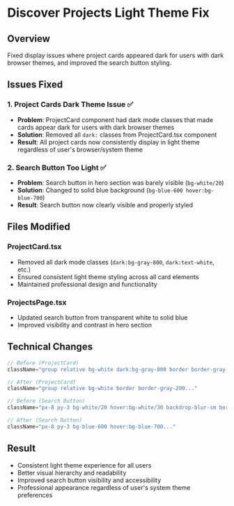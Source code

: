 # Discover Projects Light Theme Fix

## Overview
Fixed display issues where project cards appeared dark for users with dark browser themes, and improved the search button styling.

## Issues Fixed

### 1. **Project Cards Dark Theme Issue** ✅
- **Problem**: ProjectCard component had dark mode classes that made cards appear dark for users with dark browser themes
- **Solution**: Removed all `dark:` classes from ProjectCard.tsx component
- **Result**: All project cards now consistently display in light theme regardless of user's browser/system theme

### 2. **Search Button Too Light** ✅  
- **Problem**: Search button in hero section was barely visible (`bg-white/20`)
- **Solution**: Changed to solid blue background (`bg-blue-600 hover:bg-blue-700`)
- **Result**: Search button now clearly visible and properly styled

## Files Modified

### ProjectCard.tsx
- Removed all dark mode classes (`dark:bg-gray-800`, `dark:text-white`, etc.)
- Ensured consistent light theme styling across all card elements
- Maintained professional design and functionality

### ProjectsPage.tsx  
- Updated search button from transparent white to solid blue
- Improved visibility and contrast in hero section

## Technical Changes

```typescript
// Before (ProjectCard)
className="group relative bg-white dark:bg-gray-800 border border-gray-200 dark:border-gray-700..."

// After (ProjectCard)  
className="group relative bg-white border border-gray-200..."

// Before (Search Button)
className="px-8 py-3 bg-white/20 hover:bg-white/30 backdrop-blur-sm border border-white/30..."

// After (Search Button)
className="px-8 py-3 bg-blue-600 hover:bg-blue-700..."
```

## Result
- Consistent light theme experience for all users
- Better visual hierarchy and readability
- Improved search button visibility and accessibility
- Professional appearance regardless of user's system theme preferences 